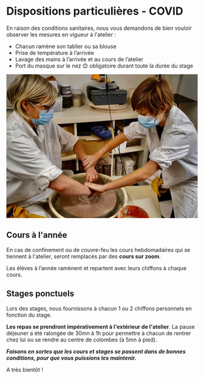 # Dispositions particulières - COVID  

En raison des conditions sanitaires, nous vous demandons de bien vouloir observer les mesures en vigueur à l'atelier :
-	Chacun ramène son tablier ou sa blouse
-	Prise de température à l’arrivée
-	Lavage des mains à l’arrivée et au cours de l’atelier
-	Port du masque sur le nez 😊 obligatoire durant toute la durée du stage  

<img src="/images/parents-enfants-tournage-stages-poterie-fansdeterre-ceramique-colombes-paris.jpeg" class="image-horiz">

## Cours à l'année
En cas de confinement ou de couvre-feu les cours hebdomadaires qui se tiennent à l'atelier, seront remplacés par des **cours sur zoom**.  

Les élèves à l’année ramènent et repartent avec leurs chiffons à chaque cours. 

## Stages ponctuels
Lors des stages, nous fournissons à chacun 1 ou 2 chiffons personnels en fonction du stage.  

**Les repas se prendront impérativement à l'extérieur de l'atelier**. La pause déjeuner a été ralongée de 30mn à 1h pour permettre à chacun de rentrer chez lui ou se rendre au centre de colombes (à 5mn à pied).  

**_Faisons en sortes que les cours et stages se passent dans de bonnes conditions, pour que vous puissions les maintenir._**

A très bientôt !
